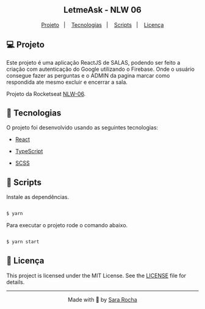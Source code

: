 <h2  align="center">
LetmeAsk - NLW 06
</h2>

  
<p  align="center">
<a  href="#-projeto">Projeto</a>&nbsp;&nbsp;&nbsp;|&nbsp;&nbsp;&nbsp;
<a  href="#-tecnologias">Tecnologias</a>&nbsp;&nbsp;&nbsp;|&nbsp;&nbsp;&nbsp;
<a  href="#-scripts">Scripts</a>&nbsp;&nbsp;&nbsp;|&nbsp;&nbsp;&nbsp;
<a  href="#-licença">Licença</a>
</p>

  

## 💻 Projeto
  

Este projeto é uma aplicação ReactJS  de SALAS, podendo ser feito a criação com  autenticação do Google utilizando o Firebase. Onde o usuário consegue fazer as perguntas e o ADMIN da pagina marcar como respondida ate mesmo excluir e encerrar a sala.

Projeto da Rocketseat [NLW-06](https://github.com/rocketseat-education/nlw-06-reactjs/tree/aula05).

  

## 🧪 Tecnologias


O projeto foi desenvolvido usando as seguintes tecnologias:

  

- [React](https://reactjs.org)

- [TypeScript](https://www.typescriptlang.org)

- [SCSS](https://sass-lang.com/install)




  

## 📝 Scripts
Instale as dependências.

```bash

$ yarn

```

  
Para executar o projeto rode o comando abaixo.

```bash

$ yarn start 

```


    

    

## 📝 Licença 
 

This project is licensed under the MIT License. See the [LICENSE](LICENSE.md) file for details.

  ---


<p  align="center">Made with 💜 by <a  href="https://github.com/sararchh"  target="_blank">Sara Rocha</a></p>
